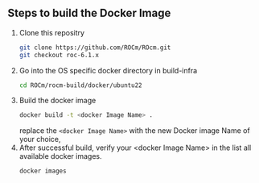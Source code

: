 ## Steps to build the Docker Image
1. Clone this repositry
   ```bash
   git clone https://github.com/ROCm/ROcm.git
   git checkout roc-6.1.x
   ```
2. Go into the OS specific docker directory in build-infra
    ```bash
    cd ROCm/rocm-build/docker/ubuntu22
    ```
3. Build the docker image
    ```bash
    docker build -t <docker Image Name> .
    ```
    replace the `<docker Image Name>` with the new Docker image Name of your choice,
4. After successful build, verify your \<docker Image Name\> in the list all available docker images.
    ```bash
    docker images
    ```
